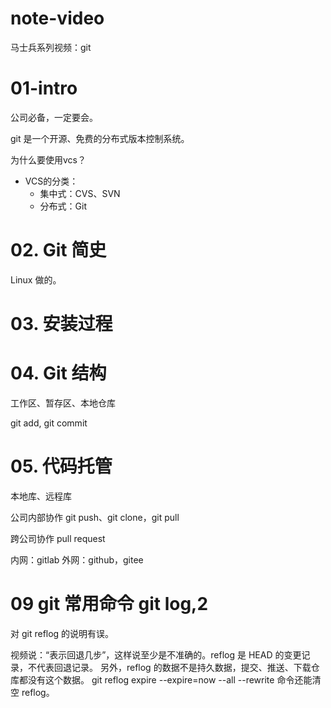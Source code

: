 # note-video
马士兵系列视频：git

# 01-intro
公司必备，一定要会。

git 是一个开源、免费的分布式版本控制系统。

为什么要使用vcs？

- VCS的分类：
  - 集中式：CVS、SVN
  - 分布式：Git
# 02. Git 简史
Linux 做的。
# 03. 安装过程
# 04. Git 结构
工作区、暂存区、本地仓库

git add, git commit

# 05. 代码托管
本地库、远程库

公司内部协作
git push、git clone，git pull

跨公司协作
pull request

内网：gitlab
外网：github，gitee

# 09 git 常用命令 git log,2
对 git reflog 的说明有误。

视频说：“表示回退几步”，这样说至少是不准确的。reflog 是 HEAD 的变更记录，不代表回退记录。
另外，reflog 的数据不是持久数据，提交、推送、下载仓库都没有这个数据。
git reflog expire --expire=now --all --rewrite 命令还能清空 reflog。

